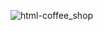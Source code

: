 ![html-coffee_shop](https://github.com/user-attachments/assets/98483559-fe44-4a3b-abb9-be5705fae5af)
